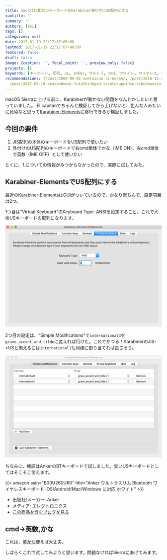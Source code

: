 ```yaml
---
title: macのJIS配列のキーボードをKarabiner使わずにUS配列にする
subtitle: ''
summary: ''
authors: [aki]
tags: []
categories: null
date: 2017-01-19 22:17:07+00:00
lastmod: 2017-01-19 22:17:07+00:00
featured: false
draft: false
image: {caption: '', focal_point: '', preview_only: false}
projects: []
keywords: [キーボード, 配列, us, anker, ウルトラ, cmd, ホワイト, ワイヤレス, bluetooth, android]
recommendations: [/post/2008-06-01-nantoiunu-li-noren/, /post/2016-12-30-2016nian-mai-tuteyokatutamono-10xuan/,
  /post/2017-04-19-amazondemai-tutathinkpad-toratukupointo-kibodowoxiu-li-sita/]
---
```

macOS Sierraに上げる前に、Karabinerが動かない問題をなんとかしたいと思っていました。 El capitanでちゃんと検証してから上げないと、色んな人みたいに死ぬなと思って[Karabiner-Elements](https://github.com/tekezo/Karabiner-Elements)に移行できるか検証しました。

## 今回の要件

1. JIS配列の本体のキーボードをUS配列で使いたい
2. 外付けのUS配列のキーボードで右cmd単体でかな（IME ON）、左cmd単体で英数（IME OFF）として使いたい

とくに、1.についての情報がみつからなかったので、実際に試してみた。

## Karabiner-ElementsでUS配列にする

最近のKarabiner-ElementsはGUIがついているので、かなり楽ちんで、設定項目は2つ。

1つ目は"Virtual Keyboard"のKeyboard Type: ANSIを設定すること。これで大体USキーボードの配列になります。

![](20170119221149.png)

2つ目の設定は、"Simple Modifications"で`international3`を`grave_accent_and_tilde`に変えれば行けた。これでかつる！KarabinerのJIS-\>USと揃えるには`international1`も同様に割り当てれば良さそう。

![](20170119221202.png)

ちなみに、検証はAnkerのBTキーボードで試しました。安いUSキーボードとしてはそこそこ使えます。

{{< amazon asin="B00U260UR0" title="Anker ウルトラスリム Bluetooth ワイヤレスキーボード iOS/Android/Mac/Windows に対応 ホワイト" >}}


- 出版社/メーカー: Anker
- メディア: エレクトロニクス
- [この商品を含むブログを見る](http://d.hatena.ne.jp/asin/B00U260UR0/chezou-22)

## cmd-\>英数,かな

これは、[英かな](https://ei-kana.appspot.com/)使えば大丈夫。

しばらくこれで試してみようと思います。問題なければSierraにあげてみます。


